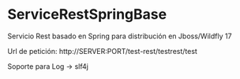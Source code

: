 # ServiceRestSpringBase
Servicio Rest basado en Spring para distribución en Jboss/Wildfly 17

Url de petición: http://SERVER:PORT/test-rest/testrest/test

Soporte para Log -> slf4j
